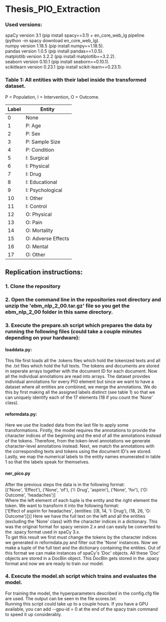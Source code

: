 # Thesis_PIO_Extraction

### Used versions:

 spaCy version 3.1 (pip install spacy==3.1) + en_core_web_lg pipeline (python -m spacy download en_core_web_lg).  
 numpy version 1.18.5 (pip install numpy==1.18.5).  
 pandas version 1.0.5 (pip install pandas==1.0.5).  
 matplotlib version 3.2.2 (pip install matplotlib==3.2.2).  
 seaborn version 0.10.1 (pip install seaborn==0.10.1).  
 scikitlearn version 0.23.1 (pip install scikit-learn==0.23.1).  
 
 ### Table 1: All entities with their label inside the transformed dataset.  
 P = Population, I = Intervention, O = Outcome.
 
| Label | Entity             |
|-------|--------------------|
| 0     | None               |
| 1     | P: Age             |
| 2     | P: Sex             |
| 3     | P: Sample Size     |
| 4     | P: Condition       |
| 5     | I: Surgical        |
| 6     | I: Physical        |
| 7     | I: Drug            |
| 8     | I: Educational     |
| 9     | I: Psychological   |
| 10    | I: Other           |
| 11    | I: Control         |
| 12    | O: Physical        |
| 13	   | O: Pain            |
| 14    | O: Mortality       |
| 15    | O: Adverse Effects |
| 16    | O: Mental          |
| 17    | O: Other           |


## Replication instructions: 

### 1. Clone the repository
### 2. Open the command line in the repositories root directory and unzip the 'ebm_nlp_2_00.tar.gz' file so you get the ebm_nlp_2_00 folder in this same directory.
### 3. Execute the prepare.sh script which prepares the data by running the following files (could take a couple minutes depending on your hardware):
  #### loaddata.py:  
  This file first loads all the .tokens files which hold the tokenized texts and all the .txt files which hold the full texts.
  The tokens and documents are stored in seperate arrays together with the document ID for each document. Now all the individual annotations are read into arrays. 
  The dataset provides individual annotations for every PIO element but since we want to have a dataset where all entities are combined, we merge the annotations. 
  We do this by first making all the assigned labels distinct (see table 1) so that we can uniquely identify each of the 17 elements (18 if you count the 'None' class).
    
  #### reformdata.py:   
  Here we use the loaded data from the last file to apply some transformations. 
    Firstly, the model requires the annotations to provide the character indices of the beginning and the end of all the annotations instead of the tokens. 
    Therefore, from the token-level annotations we generate character-level annotations instead. 
    Next, we match the annotations with the corresponding texts and tokens using the document ID's we stored. 
    Lastly, we map the numerical labels to the entity names enumerated in table 1 so that the labels speak for themselves.
  
 ####  ner_pico.py   
  After the previous steps the data is in the following format:  
    [('None', 'Effect'), ('None', 'of'), ('I: Drug', 'aspirin'), ('None', 'for'), ('O: Outcome', 'headaches')]  
    Where the left element of each tuple is the entity and the right element the token. We want to transform it into the following format:  
    ['Effect of aspirin for headaches', {entities: [(8, 14, 'I: Drug'), (18, 26, 'O: Outcome')]}]
    Here we have the full text on the left and all the entities (excluding the 'None' class) with the character indices in a dictionary.
    This was the original format for spacy version 2.x and can easily be converted to the .spacy format used in spaCy 3.x.  
    To get this result we first must change the tokens by the character indices we generated in reformdata.py and filter out the 'None' instances. 
    Now we make a tuple of the full text and the dictionary containing the entities.
    Out of this format we can make instances of spaCy's 'Doc' objects. All these 'Doc' objects are stored in a DocBin object.
    This DocBin gets stored in the .spacy format and now we are ready to train our model.  
   
### 4. Execute the model.sh script which trains and evaluates the model.
 For training the model, the hyperparameters described in the config.cfg file are used. The output can be seen in the file scores.txt.  
 Running this script could take up to a couple hours. If you have a GPU available, you can add --gpu-id = 0 at the end of the spacy train command to speed it up considerably.
  
